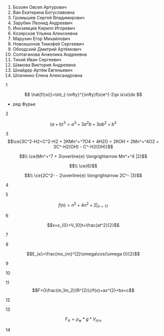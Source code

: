 1. Бозоян Овсеп Артурович
2. Ван Екатерина Богуславовна
3. Громышев Сергей Владимирович
4. Зарубин Леонид Андреевич
5. Иноземцев Кирилл Игоревич
6. Козярская Ульяна Алексеевна
7. Марухин Егор Михайлович
8. Новокшонов Тимофей Сергеевич
9. Обходский Дмитрий Артёмович
10. Солтаганова Анжелика Андреевна
11. Тихий Иван Сергеевич
12. Шамова Виктория Андреевна
13. Шнайдер Артём Евгеньевич
14. Шпаченко Елена Александровна

1 

$$ \hat{f(\xi)}=\int_{-\infty}^{\infty}f(x)e^{-2\pi ix\xi}dx $$ 

- ряд Фурье


2

$$(a+b)^3 = a^3 + 3a^2b+ 3ab^2 +b^3$$

3 $$\ce{3C^2-H2=C^2-H2 + 2KMn^+^7O4 + 4H2O = 2KOH + 2Mn^+^4O2 + 3C^-H2(OH) - C^-H2(OH)}$$

  $$\\ \ce{Mn^+^7 + 3\overline{e} \longrightarrow  Mn^+^4 |2}$$

  $$\\ \ce{6}$$

  $$\\ \ce{2C^2- - 2\overline{e} \longrightarrow 2C^- |3}$$





4



5

$$f(n) = n^5 + 4n^2 + 2 |_{n=17}$$

6

$$x=x_{0}+V_{0}t+\frac{at^2}{2}$$




7


8

$$E_{к}=\frac{mx_{m}^{2}\omega\cos(\omega t)}{2}$$ 


9



10




11
$$F=G\frac{m_1m_2}{R^{2}}//f(x)=ax^{2}+bx=c$$



12 



13 


$$ F_{A}=ρ_{ж}*g*V_{п/ч} $$

14


